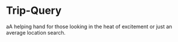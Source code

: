 # Trip-Query
aA helping hand for those looking in the heat of excitement or just an average location search.
